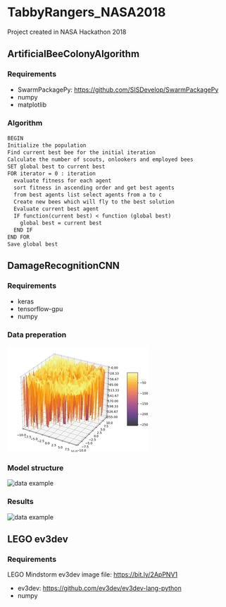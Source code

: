 # TabbyRangers_NASA2018
Project created in NASA Hackathon 2018

## ArtificialBeeColonyAlgorithm
### Requirements
* SwarmPackagePy: https://github.com/SISDevelop/SwarmPackagePy
* numpy
* matplotlib


### Algorithm
```
BEGIN
Initialize the population
Find current best bee for the initial iteration
Calculate the number of scouts, onlookers and employed bees
SET global best to current best
FOR iterator = 0 : iteration
  evaluate fitness for each agent
  sort fitness in ascending order and get best agents
  from best agents list select agents from a to c
  Create new bees which will fly to the best solution
  Evaluate current best agent
  IF function(current best) < function (global best)
    global best = current best
  END IF
END FOR
Save global best
```

## DamageRecognitionCNN
### Requirements
* keras
* tensorflow-gpu
* numpy
### Data preperation
![data example](https://github.com/b02902032/TabbyRangers_NASA2018/blob/master/images/data_demo.gif)
### Model structure
![data example](https://github.com/b02902032/TabbyRangers_NASA2018/blob/master/images/summary.gif)
### Results
![data example](https://github.com/b02902032/TabbyRangers_NASA2018/blob/master/images/result.gif)


## LEGO ev3dev
### Requirements
LEGO Mindstorm ev3dev image file: https://bit.ly/2ApPNV1
* ev3dev: https://github.com/ev3dev/ev3dev-lang-python
* numpy


